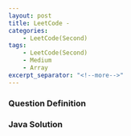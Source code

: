 ```yaml
---
layout: post
title: LeetCode -
categories:
    - LeetCode(Second)
tags:
    - LeetCode(Second)
    - Medium
    - Array
excerpt_separator: "<!--more-->"
---
```


### Question Definition
### Java Solution
```java
```